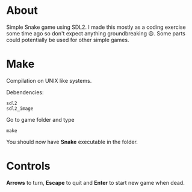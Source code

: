 # About
Simple Snake game using SDL2. I made this mostly as a coding exercise some time ago so don't expect anything groundbreaking :smiley:. Some parts could potentially be used for other simple games.

# Make
Compilation on UNIX like systems.

Debendencies:
```
sdl2
sdl2_image
```
Go to game folder and type
```
make
```
You should now have **Snake** executable in the folder.

# Controls
**Arrows** to turn, **Escape** to quit and **Enter** to start new game when dead.
